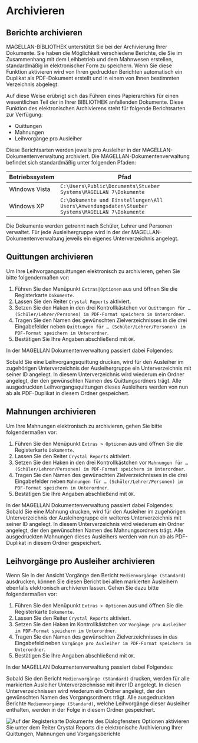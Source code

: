 # Archivieren

## Berichte archivieren

MAGELLAN-BIBLIOTHEK unterstützt Sie bei der Archivierung Ihrer Dokumente. Sie haben die Möglichkeit verschiedene Berichte, die Sie im Zusammenhang mit dem Leihbetrieb und dem Mahnwesen erstellen, standardmäßig in elektronischer Form zu speichern. Wenn Sie diese Funktion aktivieren wird von Ihren gedruckten Berichten automatisch ein Duplikat als PDF-Dokument erstellt und in einem von Ihnen bestimmten Verzeichnis abgelegt.

Auf diese Weise erübrigt sich das Führen eines Papierarchivs für einen wesentlichen Teil der in Ihrer BIBLIOTHEK anfallenden Dokumente.
Diese Funktion des elektronischen Archivierens steht für folgende Berichtsarten zur Verfügung:

* Quittungen
* Mahnungen
* Leihvorgänge pro Ausleiher

Diese Berichtsarten werden jeweils pro Ausleiher in der MAGELLAN-Dokumentenverwaltung archiviert. Die MAGELLAN-Dokumentenverwaltung befindet sich standardmäßig unter folgenden Pfaden:

Betriebssystem|Pfad
--|--
Windows Vista| `C:\Users\Public\Documents\Stueber Systems\MAGELLAN 7\Dokumente`
Windows XP |`C:\Dokumente und Einstellungen\All Users\Anwendungsdaten\Stueber Systems\MAGELLAN 7\Dokumente`


Die Dokumente werden getrennt nach Schüler, Lehrer und Personen verwaltet. Für jede Ausleihergruppe wird in der der MAGELLAN-Dokumentenverwaltung jeweils ein eigenes Unterverzeichnis angelegt.


## Quittungen archivieren


Um Ihre Leihvorgangsquittungen elektronisch zu archivieren, gehen Sie bitte folgendermaßen vor:


1. Führen Sie den Menüpunkt `Extras|Optionen` aus und öffnen Sie die Registerkarte `Dokumente`.
2. Lassen Sie den Reiter `Crystal Reports` aktiviert.
3. Setzen Sie den Haken in den drei Kontrollkästchen vor `Quittungen für … (Schüler/Lehrer/Personen) im PDF-Format speichern im Unterordner`.
4. Tragen Sie den Namen des gewünschten Zielverzeichnisses in die drei Eingabefelder neben `Quittungen für … (Schüler/Lehrer/Personen) im PDF-Format speichern im Unterordner`.
5. Bestätigen Sie Ihre Angaben abschließend mit `OK`.

In der MAGELLAN Dokumentenverwaltung passiert dabei Folgendes:

Sobald Sie eine Leihvorgangsquittung drucken, wird für den Ausleiher im zugehörigen Unterverzeichnis der Ausleihergruppe ein Unterverzeichnis mit seiner ID angelegt. In diesem Unterverzeichnis wird wiederum ein Ordner angelegt, der den gewünschten Namen des Quittungsordners trägt. Alle ausgedruckten Leihvorgangsquittungen dieses Ausleihers werden von nun ab als PDF-Duplikat in diesem Ordner gespeichert.

## Mahnungen archivieren

Um Ihre Mahnungen elektronisch zu archivieren, gehen Sie bitte folgendermaßen vor:
1. Führen Sie den Menüpunkt `Extras > Optionen` aus und öffnen Sie die Registerkarte `Dokumente`.
2. Lassen Sie den Reiter `Crystal Reports` aktiviert.
3. Setzen Sie den Haken in den drei Kontrollkästchen vor `Mahnungen für … (Schüler/Lehrer/Personen) im PDF-Format speichern im Unterordner`.
4. Tragen Sie den Namen des gewünschten Zielverzeichnisses in die drei Eingabefelder neben `Mahnungen für … (Schüler/Lehrer/Personen) im PDF-Format speichern im Unterordner`.
5. Bestätigen Sie Ihre Angaben abschließend mit `OK`.

In der MAGELLAN Dokumentenverwaltung passiert dabei Folgendes:
Sobald Sie eine Mahnung drucken, wird für den Ausleiher im zugehörigen Unterverzeichnis der Ausleihergruppe ein weiteres Unterverzeichnis mit seiner ID angelegt. In diesem Unterverzeichnis wird wiederum ein Ordner angelegt, der den gewünschten Namen des Mahnungsordners trägt. Alle ausgedruckten Mahnungen dieses Ausleihers werden von nun ab als PDF-Duplikat in diesem Ordner gespeichert.

## Leihvorgänge pro Ausleiher archivieren

Wenn Sie in der Ansicht Vorgänge den Bericht `Medienvorgänge (Standard)` ausdrucken, können Sie diesen Bericht bei allen markierten Ausleihern ebenfalls elektronisch archivieren lassen. Gehen Sie dazu bitte folgendermaßen vor:

1. Führen Sie den Menüpunkt `Extras > Optionen` aus und öffnen Sie die Registerkarte `Dokumente`.
2. Lassen Sie den Reiter `Crystal Reports` aktiviert.
3. Setzen Sie den Haken im Kontrollkästchen vor `Vorgänge pro Ausleiher im PDF-Format speichern im Unterordner`.
4. Tragen Sie den Namen des gewünschten Zielverzeichnisses in das Eingabefeld neben `Vorgänge pro Ausleiher im PDF-Format speichern im Unterordner`.
5. Bestätigen Sie Ihre Angaben abschließend mit `OK`.

In der MAGELLAN Dokumentenverwaltung passiert dabei Folgendes:

Sobald Sie den Bericht `Medienvorgänge (Standard)` drucken, werden für alle markierten Ausleiher Unterverzeichnisse mit ihrer ID angelegt. In diesen Unterverzeichnissen wird wiederum ein Ordner angelegt, der den gewünschten Namen des Vorgangsordners trägt. Alle ausgedruckten Berichte `Medienvorgänge (Standard)`, welche Leihvorgänge dieser Ausleiher enthalten, werden in der Folge in diesem Ordner gespeichert.

![Auf der Registerkarte `Dokumente` des Dialogfensters `Optionen` aktivieren Sie unter dem Reiter `Crystal Reports` die elektronische Archivierung Ihrer Quittungen, Mahnungen und Vorgangsberichte ](/assets/images/bibliothek/optionen2.png)
